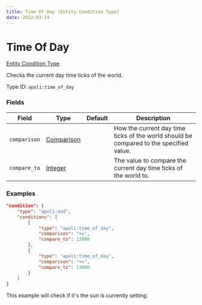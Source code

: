 ```yaml
---
title: Time Of Day (Entity Condition Type)
date: 2022-03-14
---
```


# Time Of Day

[Entity Condition Type](../entity_condition_types.md)

Checks the current day time ticks of the world.

Type ID: `apoli:time_of_day`


### Fields

Field | Type | Default | Description
------|------|---------|------------
`comparison` | [Comparison](../data_types/comparison.md) | | How the current day time ticks of the world should be compared to the specified value.
`compare_to` | [Integer](../data_types/integer.md) | | The value to compare the current day time ticks of the world to.


### Examples

```json
"condition": {
    "type": "apoli:and",
    "conditions": [
        {
            "type": "apoli:time_of_day",
            "comparison": ">=",
            "compare_to": 12000
        },
        {
            "type": "apoli:time_of_day",
            "comparison": "<=",
            "compare_to": 13000
        }
    ]
}
```

This example will check if it's the sun is currently setting.
